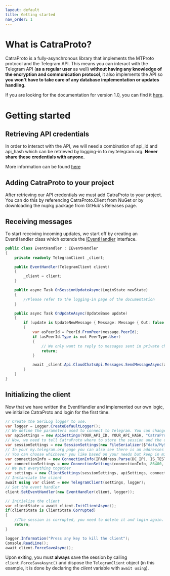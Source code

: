 ```yaml
---
layout: default
title: Getting started
nav_order: 1
---
```


# What is CatraProto?
CatraProto is a fully-asynchronous library that implements the MTProto protocol and the Telegram API. 
This means you can interact with the Telegram API (**as a regular user** as well) **without having any knowledge of the encryption and communication protocol**, it also implements the API so **you won't have to take care of any database implementation or updates handling.**

If you are looking for the documentation for version 1.0, you can find it [here](/v1.0/index.md).

# Getting started
## Retrieving API credentials
In order to interact with the API, we will need a combination of api_id and api_hash which can be retrieved by logging-in to my.telegram.org.
**Never share these credentials with anyone.**

More information can be found [here](app_configuration.md)
## Adding CatraProto to your project
After retrieving our API credentials we must add CatraProto to your project. You can do this by referencing CatraProto.Client from NuGet or by downloading the nupkg package from GitHub's Releases page.
## Receiving messages
To start receiving incoming updates, we start off by creating an EventHandler class which extends the [IEventHandler](https://github.com/CatraProto/Client/blob/master/src/CatraProto.Client/Updates/Interfaces/IEventHandler.cs) interface.
```cs
public class EventHandler : IEventHandler
{
    private readonly TelegramClient _client;

    public EventHandler(TelegramClient client)
    {
        _client = client;
    }

    public async Task OnSessionUpdateAsync(LoginState newState)
    {
        //Please refer to the logging-in page of the documentation
    }

    public async Task OnUpdateAsync(UpdateBase update)
    {
        if (update is UpdateNewMessage { Message: Message { Out: false } message })
        {
            var asPeerId = PeerId.FromPeer(message.PeerId);
            if (asPeerId.Type is not PeerType.User)
            {
                // We only want to reply to messages sent in private chat.
                return;
            }

            await _client.Api.CloudChatsApi.Messages.SendMessageAsync(asPeerId, "Hello user. Thank you for contacting me and trying CatraProto!");
        }
    }
}
```

## Initializing the client
Now that we have written the EventHandler and implemented our own logic, we initialize CatraProto and login for the first time.

```cs
// Create the SeriLog logger to use.
var logger = Logger.CreateDefaultLogger();
// We define the parameters used to connect to Telegram. You can change anything you want here (as long as you use an existing lang pack and **don't use official api credentials**)
var apiSettings = new ApiSettings(YOUR_API_ID, YOUR_API_HASH, "CatraProto", "1.0", "en", "android", "en", "1.0");
// Now, we need to tell CatraProto where to store the session and the data it needs to work with.
var sessionSettings = new SessionSettings(new FileSerializer($"data/MySession.catra"), new DatabaseSettings("data/MySession.db", 50), sessionName);
// In your my.telegram.org page you can also see there is an addresses for production DCs, and an address for test DCs.
// You can choose whichever you like based on your needs but keep in mind that test DCs is a completely different environment.
var connectionInfo = new ConnectionInfo(IPAddress.Parse(DC_IP), IS_TEST, 443, ID);
var connectionSettings = new ConnectionSettings(connectionInfo, 86400, 30);
// We put everything together
var settings = new ClientSettings(sessionSettings, apiSettings, connectionSettings);
// Instanciate the client
await using var client = new TelegramClient(settings, logger);
// Set the event handler
client.SetEventHandler(new EventHandler(client, logger));

// Initialize the client
var clientState = await client.InitClientAsync();
if(clientState is ClientState.Corrupted)
{
    //The session is corrupted, you need to delete it and login again.
    return;
}

logger.Information("Press any key to kill the client");
Console.ReadLine();
await client.ForceSaveAsync();
```

Upon exiting, you must **always** save the session by calling `client.ForceSaveAsync()` and dispose the `TelegramClient` object (in this example, it is done by declaring the _client_ variable with `await using`).
